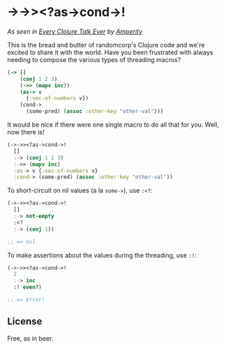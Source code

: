 # ->->><?as->cond->!

_As seen in [Every Clojure Talk Ever](https://www.youtube.com/watch?v=jlPaby7suOc) by [Amperity](https://github.com/amperity)_

This is the bread and butter of randomcorp's Clojure code and we're
excited to share it with the world. Have you been frustrated with
always needing to compose the various types of threading macros?

```clojure
(-> []
    (conj 1 2 3)
    (->> (mapv inc))
    (as-> v
      {:vec-of-numbers v})
    (cond->
      (some-pred) (assoc :other-key "other-val")))
```

It would be nice if there were one single macro to do all that for
you. Well, now there is!

```clojure
(->->><?as->cond->!
  []
  :-> (conj 1 2 3)
  :->> (mapv inc)
  :as-> v {:vec-of-numbers v}
  :cond-> (some-pred) (assoc :other-key "other-val"))
```

To short-circuit on nil values (a la `some->`), use `:<?`:

```clojure
(->->><?as->cond->!
  []
  :-> not-empty
  :<?
  :-> (conj 1))

;; => nil
```

To make assertions about the values during the threading, use `:!`:

```clojure
(->->><?as->cond->!
  2
  :-> inc
  :! even?)

;; => Error!
```

## License

Free, as in beer.

